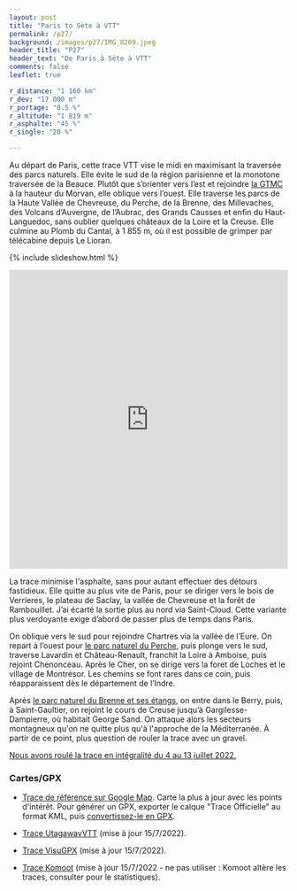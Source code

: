 ```yaml
---
layout: post
title: "Paris to Sète à VTT"
permalink: /p27/
background: /images/p27/IMG_8209.jpeg
header_title: "P27"
header_text: "De Paris à Sète à VTT"
comments: false
leaflet: true

r_distance: "1 160 km"
r_dev: "17 000 m"
r_portage: "0.5 %"
r_altitude: "1 819 m"
r_asphalte: "45 %"
r_single: "20 %"

---
```


Au départ de Paris, cette trace VTT vise le midi en maximisant la traversée des parcs naturels. Elle évite le sud de la région parisienne et la monotone traversée de la Beauce. Plutôt que s’orienter vers l’est et rejoindre [la GTMC](https://www.la-gtmc.com/) à la hauteur du Morvan, elle oblique vers l’ouest. Elle traverse les parcs de la Haute Vallée de Chevreuse, du Perche, de la Brenne, des Millevaches, des Volcans d’Auvergne, de l’Aubrac, des Grands Causses et enfin du Haut-Languedoc, sans oublier quelques châteaux de la Loire et la Creuse. Elle culmine au Plomb du Cantal, à 1 855 m, où il est possible de grimper par télécabine depuis Le Lioran.

{% include slideshow.html %}

<iframe id="visugpx" src="https://www.visugpx.com/e2IuwWIfeI?iframe" allowfullscreen style="border: 0;width: 100%; height: 540px;" scrolling="no"></iframe>

La trace minimise l'asphalte, sans pour autant effectuer des détours fastidieux. Elle quitte au plus vite de Paris, pour se diriger vers le bois de Verrieres, le plateau de Saclay, la vallée de Chevreuse et la forêt de Rambouillet. J’ai écarté la sortie plus au nord via Saint-Cloud. Cette variante plus verdoyante exige d’abord de passer plus de temps dans Paris.

On oblique vers le sud pour rejoindre Chartres via la vallée de l’Eure. On repart à l’ouest pour [le parc naturel du Perche](https://www.parc-naturel-perche.fr/), puis plonge vers le sud, traverse Lavardin et Château-Renault, franchit la Loire à Amboise, puis rejoint Chenonceau. Après le Cher, on se dirige vers la foret de Loches et le village de Montrésor. Les chemins se font rares dans ce coin, puis réapparaissent dès le département de l’Indre.

Après [le parc naturel du Brenne et ses étangs](https://www.parc-naturel-brenne.fr/), on entre dans le Berry, puis, à Saint-Gaultier, on rejoint le cours de Creuse jusqu’à Gargilesse-Dampierre, où habitait George Sand. On attaque alors les secteurs montagneux qu'on ne quitte plus qu'à l'approche de la Méditerranée. À partir de ce point, plus question de rouler la trace avec un gravel.

[Nous avons roulé la trace en intégralité du 4 au 13 juillet 2022.](https://tcrouzet.com/2022/07/15/une-traversee-de-la-france-a-vtt/)


### Cartes/GPX

* [Trace de référence sur Google Map](https://www.google.com/maps/d/edit?mid=1aOpTpVoErEH4ktaOHay-1oC6GkurIRJO&usp=sharing). Carte la plus à jour avec les points d'intérêt. Pour générer un GPX, exporter le calque "Trace Officielle" au format KML, puis [convertissez-le en GPX](https://www.gpsvisualizer.com/convert_input).

* [Trace UtagawavVTT](https://www.utagawavtt.com/randonnee-vtt-gps/P27-De-Paris-a-Sete-37773) (mise à jour 15/7/2022).

* [Trace VisuGPX](https://www.visugpx.com/e2IuwWIfeI) (mise à jour 15/7/2022).

* [Trace Komoot](https://www.komoot.fr/tour/844578296) (mise à jour 15/7/2022 - ne pas utiliser : Komoot altère les traces, consulter pour le statistiques).